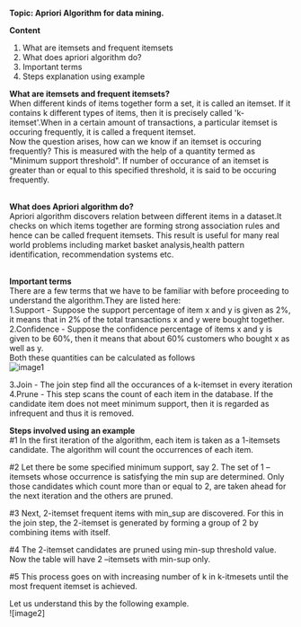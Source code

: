 <b>Topic: Apriori Algorithm for data mining.</b>

<b>Content</b>
1. What are itemsets and frequent itemsets
2. What does apriori algorithm do?
3. Important terms
4. Steps explanation using example

<b>What are itemsets and frequent itemsets?</b><br>
When different kinds of items together form a set, it is called an itemset. If it contains k different types of items, then it is precisely called 'k-itemset'.When in a certain amount of transactions, a particular itemset is occuring frequently, it is called a frequent itemset.<br>
Now the question arises, how can we know if an itemset is occuring frequently? This is measured with the help of a quantity termed as "Minimum support threshold".
If number of occurance of an itemset is greater than or equal to this specified threshold, it is said to be occuring frequently.<br><br>

<b>What does Apriori algorithm do?</b><br>
Apriori algorithm discovers relation between different items in a dataset.It checks on which items together are forming strong association rules and hence can be called frequent itemsets. This result is useful for many real world problems including market basket analysis,health pattern identification, recommendation systems etc.<br><br>

<b>Important terms</b><br>
There are a few terms that we have to be familiar with before proceeding to understand the algorithm.They are listed here:<br>
1.Support - Suppose the support percentage of item x and y is given as 2%, it means that in 2% of the total transactions x and y were bought together. <br>
2.Confidence - Suppose the confidence percentage of items x and y is given to be 60%, then it means that about 60% customers who bought x as well as y.<br>
Both these quantities can be calculated as follows<br>![image1](https://www.softwaretestinghelp.com/wp-content/qa/uploads/2019/09/Support-and-Confidence-for-Itemset-A-and-B.png)

3.Join - The join step find all the occurances of a k-itemset in every iteration<br>
4.Prune - This step scans the count of each item in the database. If the candidate item does not meet minimum support, then it is regarded as infrequent and thus it is removed.<br>

<b>Steps involved using an example</b><br>
#1 In the first iteration of the algorithm, each item is taken as a 1-itemsets candidate. The algorithm will count the occurrences of each item.

#2 Let there be some specified minimum support, say 2. The set of 1 – itemsets whose occurrence is satisfying the min sup are determined. Only those candidates which count more than or equal to 2, are taken ahead for the next iteration and the others are pruned.

#3 Next, 2-itemset frequent items with min_sup are discovered. For this in the join step, the 2-itemset is generated by forming a group of 2 by combining items with itself.

#4 The 2-itemset candidates are pruned using min-sup threshold value. Now the table will have 2 –itemsets with min-sup only.

#5 This process goes on with increasing number of k in k-itmesets until the most frequent itemset is achieved.

Let us understand this by the following example.<br>
![image2]


